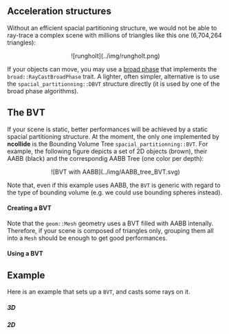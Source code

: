 ## Acceleration structures

Without an efficient spacial partitioning structure, we would not be able to
ray-trace a complex scene with millions of triangles like this one (6,704,264
triangles):

<center>
![rungholt](../img/rungholt.png)
</center>

If your objects can move, you may use a [broad
phase](../contact_determination/broad_phase.html) that implements the
`broad::RayCastBroadPhase` trait. A lighter, often simpler, alternative is to
use the `spacial_partitionning::DBVT` structure directly (it is used by one
of the broad phase algorithms).

## The BVT
If your scene is static, better performances will be achieved by a static
spacial partitioning structure. At the moment, the only one implemented by
**ncollide** is the Bounding Volume Tree `spacial_partitionning::BVT`. For
example, the following figure depicts a set of 2D objects (brown), their AABB
(black) and the correspondig AABB Tree (one color per depth):

<center>
![BVT with AABB](../img/AABB_tree_BVT.svg)
</center>

Note that, even if this example uses AABB, the `BVT` is generic with regard to
the type of bounding volume (e.g. we could use bounding spheres instead).

#### Creating a BVT

Note that the `geom::Mesh` geometry uses a BVT filled with AABB intenally.
Therefore, if your scene is composed of triangles only, grouping them all into
a `Mesh` should be enough to get good performances.

#### Using a BVT

## Example

Here is an example that sets up a `BVT`, and casts some rays on it.

##### 3D

##### 2D
